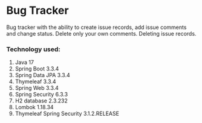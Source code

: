 # Bug Tracker

Bug tracker with the ability to create issue records, add issue comments and change status. Delete only your own comments. Deleting issue records.

### Technology used:

1. Java 17
2. Spring Boot 3.3.4
3. Spring Data JPA 3.3.4
4. Thymeleaf 3.3.4
4. Spring Web 3.3.4
5. Spring Security 6.3.3
6. H2 database 2.3.232
7. Lombok 1.18.34
8. Thymeleaf Spring Security 3.1.2.RELEASE
